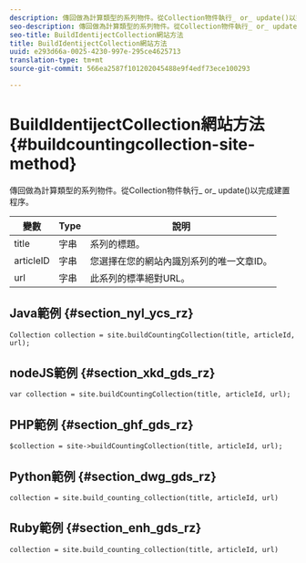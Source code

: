 ```yaml
---
description: 傳回做為計算類型的系列物件。從Collection物件執行_ or_ update()以完成建置程序。
seo-description: 傳回做為計算類型的系列物件。從Collection物件執行_ or_ update()以完成建置程序。
seo-title: BuildIdentijectCollection網站方法
title: BuildIdentijectCollection網站方法
uuid: e293d66a-0025-4230-997e-295ce4625713
translation-type: tm+mt
source-git-commit: 566ea2587f101202045488e9f4edf73ece100293

---
```



# BuildIdentijectCollection網站方法{#buildcountingcollection-site-method}

傳回做為計算類型的系列物件。從Collection物件執行_ or_ update()以完成建置程序。

| 變數 | Type | 說明 |
|--- |--- |--- |
| title | 字串 | 系列的標題。 |
| articleID | 字串 | 您選擇在您的網站內識別系列的唯一文章ID。 |
| url | 字串 | 此系列的標準絕對URL。 |

## Java範例 {#section_nyl_ycs_rz}

```
Collection collection = site.buildCountingCollection(title, articleId, url); 
```

## nodeJS範例 {#section_xkd_gds_rz}

```
var collection = site.buildCountingCollection(title, articleId, url); 
```

## PHP範例 {#section_ghf_gds_rz}

```
$collection = site->buildCountingCollection(title, articleId, url); 
```

## Python範例 {#section_dwg_gds_rz}

```
collection = site.build_counting_collection(title, articleId, url) 
```

## Ruby範例 {#section_enh_gds_rz}

```
collection = site.build_counting_collection(title, articleId, url) 
```

